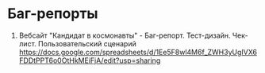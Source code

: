 # Баг-репорты
1. Вебсайт "Кандидат в космонавты" - Баг-репорт. Тест-дизайн. Чек-лист. Пользовательский сценарий
https://docs.google.com/spreadsheets/d/1Ee5F8wl4M6f_ZWH3yUgIVX6FDDtPPT6o0OtHkMEiFjA/edit?usp=sharing
